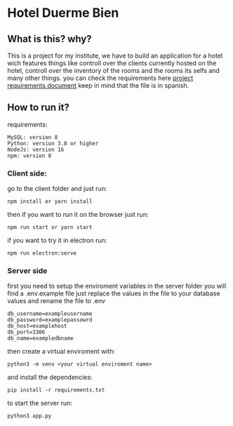 # Hotel Duerme Bien

## What is this? why?
This is a project for my institute, we have to build an application for a hotel wich features things like controll over the clients currently hosted on the hotel, controll over the inventory of the rooms and the rooms its selfs and many other things. you can check the requirements here [project requirements document](https://github.com/DarioRoman01/hotel-duerme-bien/wiki/Project-requirements) keep in mind that the file is in spanish.

## How to run it?
requirements:
```
MySQL: version 8
Python: version 3.8 or higher
NodeJs: version 16
npm: version 8
```

### Client side:
go to the client folder and just run:
```
npm install or yarn install
```
then if you want to run it on the browser just run:
```
npm run start or yarn start
``` 
if you want to try it in electron run:
```
npm run electron:serve
```

### Server side
first you need to setup the enviroment variables in the server folder you will find a .env.example file just replace the values in the file to your database values and rename the file to .env
```
db_username=exampleusername
db_password=examplepassowrd
db_host=examplehost
db_port=3306
db_name=exampledbname
```

then create a virtual enviroment with:
```
python3 -m venv <your virtual enviroment name>
```
and install the dependencies:
```
pip install -r requirements.txt
```
to start the server run:
```
python3 app.py
```

